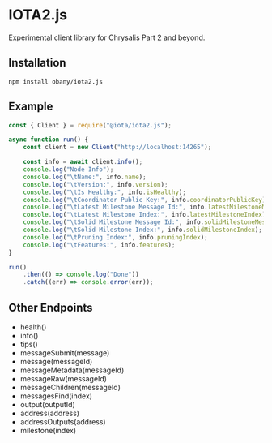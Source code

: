 # IOTA2.js

Experimental client library for Chrysalis Part 2 and beyond.

## Installation

```shell
npm install obany/iota2.js
```

## Example

```js
const { Client } = require("@iota/iota2.js");

async function run() {
    const client = new Client("http://localhost:14265");

    const info = await client.info();
    console.log("Node Info");
    console.log("\tName:", info.name);
    console.log("\tVersion:", info.version);
    console.log("\tIs Healthy:", info.isHealthy);
    console.log("\tCoordinator Public Key:", info.coordinatorPublicKey);
    console.log("\tLatest Milestone Message Id:", info.latestMilestoneMessageId);
    console.log("\tLatest Milestone Index:", info.latestMilestoneIndex);
    console.log("\tSolid Milestone Message Id:", info.solidMilestoneMessageId);
    console.log("\tSolid Milestone Index:", info.solidMilestoneIndex);
    console.log("\tPruning Index:", info.pruningIndex);
    console.log("\tFeatures:", info.features);
}

run()
    .then(() => console.log("Done"))
    .catch((err) => console.error(err));
```

## Other Endpoints

* health()
* info()
* tips()
* messageSubmit(message)
* message(messageId)
* messageMetadata(messageId)
* messageRaw(messageId)
* messageChildren(messageId)
* messagesFind(index)
* output(outputId)
* address(address)
* addressOutputs(address)
* milestone(index)